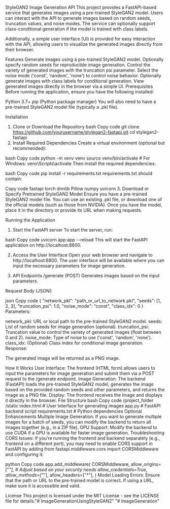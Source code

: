 StyleGAN2 Image Generation API
This project provides a FastAPI-based service that generates images using a pre-trained StyleGAN2 model. Users can interact with the API to generate images based on random seeds, truncation values, and noise modes. The service can optionally support class-conditional generation if the model is trained with class labels.

Additionally, a simple user interface (UI) is provided for easy interaction with the API, allowing users to visualize the generated images directly from their browser.

Features
Generate images using a pre-trained StyleGAN2 model.
Optionally specify random seeds for reproducible image generation.
Control the variety of generated images with the truncation psi parameter.
Select the noise mode ('const', 'random', 'none') to control noise behavior.
Optionally generate images with class labels for conditional generation.
View generated images directly in the browser via a simple UI.
Prerequisites
Before running the application, ensure you have the following installed:

Python 3.7+
pip (Python package manager)
You will also need to have a pre-trained StyleGAN2 model file (typically a .pkl file).

Installation
1. Clone or Download the Repository
bash
Copy code
git clone https://github.com/yourusername/stylegan2-fastapi.git
cd stylegan2-fastapi
2. Install Required Dependencies
Create a virtual environment (optional but recommended):

bash
Copy code
python -m venv venv
source venv/bin/activate  # For Windows: venv\Scripts\activate
Then install the required dependencies:

bash
Copy code
pip install -r requirements.txt
requirements.txt should contain:

Copy code
fastapi
torch
dnnlib
Pillow
numpy
uvicorn
3. Download or Specify Pretrained StyleGAN2 Model
Ensure you have a pre-trained StyleGAN2 model file. You can use an existing .pkl file, or download one of the official models (such as those from NVIDIA). Once you have the model, place it in the directory or provide its URL when making requests.

Running the Application
1. Start the FastAPI server
To start the server, run:

bash
Copy code
uvicorn app:app --reload
This will start the FastAPI application on http://localhost:8800.

2. Access the User Interface
Open your web browser and navigate to http://localhost:8800. The user interface will be available where you can input the necessary parameters for image generation.

3. API Endpoints
/generate (POST)
Generates images based on the input parameters.

Request Body (JSON):

json
Copy code
{
  "network_pkl": "path_or_url_to_network.pkl",
  "seeds": [1, 2, 3], 
  "truncation_psi": 1.0,
  "noise_mode": "const",
  "class_idx": 0
}
Parameters:

network_pkl: URL or local path to the pre-trained StyleGAN2 model.
seeds: List of random seeds for image generation (optional).
truncation_psi: Truncation value to control the variety of generated images (float between 0 and 2).
noise_mode: Type of noise to use ('const', 'random', 'none').
class_idx: (Optional) Class index for conditional image generation.
Response:

The generated image will be returned as a PNG image.

How It Works
User Interface: The frontend (HTML form) allows users to input the parameters for image generation and submit them via a POST request to the /generate endpoint.
Image Generation: The backend (FastAPI) loads the pre-trained StyleGAN2 model, generates the image based on the provided random seeds and other parameters, and returns the image as a PNG file.
Display: The frontend receives the image and displays it directly in the browser.
File Structure
bash
Copy code
/project_folder
    /static
        index.html        # User Interface for generating images
    app.py                # FastAPI backend script
    requirements.txt      # Python dependencies
Optional Enhancements
Multiple Image Generation: If you want to generate multiple images for a batch of seeds, you can modify the backend to return all images together (e.g., in a ZIP file).
GPU Support: Modify the backend to use CUDA if a GPU is available for faster image generation.
Troubleshooting
CORS Issues: If you’re running the frontend and backend separately (e.g., frontend on a different port), you may need to enable CORS support in FastAPI by adding from fastapi.middleware.cors import CORSMiddleware and configuring it:

python
Copy code
app.add_middleware(
    CORSMiddleware,
    allow_origins=["*"],  # Adjust based on your security needs
    allow_credentials=True,
    allow_methods=["*"],
    allow_headers=["*"],
)
Model Loading Errors: Ensure that the path or URL to the pre-trained model is correct. If using a URL, make sure it is accessible and valid.

License
This project is licensed under the MIT License - see the LICENSE file for details."# ImageGenerationUsingStyleGAN2" 
"# ImageGeneration" 
